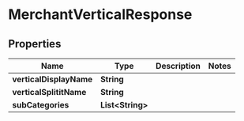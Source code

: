 

# MerchantVerticalResponse


## Properties

| Name | Type | Description | Notes |
|------------ | ------------- | ------------- | -------------|
|**verticalDisplayName** | **String** |  |  |
|**verticalSplititName** | **String** |  |  |
|**subCategories** | **List&lt;String&gt;** |  |  |



